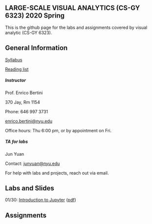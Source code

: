 ## LARGE-SCALE VISUAL ANALYTICS (CS-GY 6323) 2020 Spring

This is the github page for the labs and assignments covered by visual analytic (CS-GY 6323). 

## General Information

[Syllabus](https://docs.google.com/document/d/1iW3myLJUXqfOTKBdMSiO8fIGCb1TxJq1yEj0DgTE44Y/edit?usp=sharing)

[Reading list]()

##### Instructor

Prof. Enrico Bertini

370 Jay, Rm 1154

Phone: 646 997 3731

enrico.bertini@nyu.edu

Office hours: Thu 6:00 pm, or by appointment on Fri.

##### TA for labs

Jun Yuan

Contact: junyuan@nyu.edu

For help with labs and projects, reach out via email.

## Labs and Slides

01/30: [Introduction to Jupyter](https://docs.google.com/presentation/d/1Jqb5S6pQGkReVEJdJLrvOud_iT2w7oveLxHO4RgHduo/edit?usp=sharing) ([pdf](https://github.com/nyuvis/visual_analytics_course/blob/master/labs/lab1_Jupyter/Intro2Jupyter.pdf))

## Assignments

